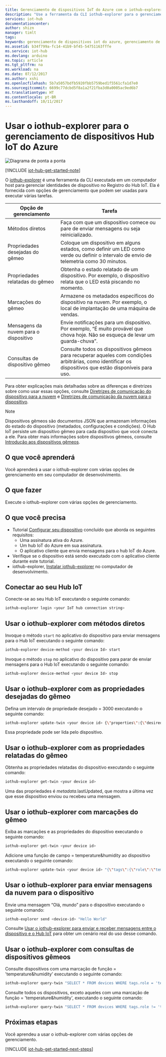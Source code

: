 ```yaml
---
title: Gerenciamento de dispositivos IoT do Azure com o iothub-explorer | Microsoft Docs
description: "Use a ferramenta da CLI iothub-explorer para o gerenciamento de dispositivos Hub IoT do Azure, que contam com métodos Diretos e as opções de gerenciamento de propriedades desejadas do Gêmeo."
services: iot-hub
documentationcenter: 
author: shizn
manager: timlt
tags: 
keywords: gerenciamento de dispositivos iot do azure, gerenciamento de dispositivos hub iot do azure, iot de gerenciamento de dispositivos, gerenciamento de dispositivos hub iot
ms.assetid: b34f799a-fc14-41b9-bf45-54751163fffe
ms.service: iot-hub
ms.devlang: arduino
ms.topic: article
ms.tgt_pltfrm: na
ms.workload: na
ms.date: 07/12/2017
ms.author: xshi
ms.openlocfilehash: 5b7a5057bdfb5920fbb5759bed1f5561cfa1d7e0
ms.sourcegitcommit: 6699c77dcbd5f8a1a2f21fba3d0a0005ac9ed6b7
ms.translationtype: HT
ms.contentlocale: pt-BR
ms.lasthandoff: 10/11/2017
---
```

# <a name="use-iothub-explorer-for-azure-iot-hub-device-management"></a>Usar o iothub-explorer para o gerenciamento de dispositivos Hub IoT do Azure

![Diagrama de ponta a ponta](media/iot-hub-get-started-e2e-diagram/2.png)

[!INCLUDE [iot-hub-get-started-note](../../includes/iot-hub-get-started-note.md)]

O [iothub-explorer](https://github.com/azure/iothub-explorer) é uma ferramenta da CLI executada em um computador host para gerenciar identidades de dispositivo no Registro do Hub IoT. Ela é fornecida com opções de gerenciamento que podem ser usadas para executar várias tarefas.

| Opção de gerenciamento          | Tarefa                                                                                                                            |
|----------------------------|---------------------------------------------------------------------------------------------------------------------------------|
| Métodos diretos             | Faça com que um dispositivo comece ou pare de enviar mensagens ou seja reinicializado.                                        |
| Propriedades desejadas do gêmeo    | Coloque um dispositivo em alguns estados, como definir um LED como verde ou definir o intervalo de envio de telemetria como 30 minutos.         |
| Propriedades relatadas do gêmeo   | Obtenha o estado relatado de um dispositivo. Por exemplo, o dispositivo relata que o LED está piscando no momento.                                    |
| Marcações do gêmeo                  | Armazene os metadados específicos do dispositivo na nuvem. Por exemplo, o local de implantação de uma máquina de vendas.                         |
| Mensagens da nuvem para o dispositivo   | Envie notificações para um dispositivo. Por exemplo, “É muito provável que chova hoje. Não se esqueça de levar um guarda-chuva”.              |
| Consultas de dispositivo gêmeo        | Consulte todos os dispositivos gêmeos para recuperar aqueles com condições arbitrárias, como identificar os dispositivos que estão disponíveis para uso. |

Para obter explicações mais detalhadas sobre as diferenças e diretrizes sobre como usar essas opções, consulte [Diretrizes de comunicação do dispositivo para a nuvem](iot-hub-devguide-d2c-guidance.md) e [Diretrizes de comunicação da nuvem para o dispositivo](iot-hub-devguide-c2d-guidance.md).

> [!NOTE]
> Dispositivos gêmeos são documentos JSON que armazenam informações do estado do dispositivo (metadados, configurações e condições). O Hub IoT persiste um dispositivo gêmeo para cada dispositivo que você conecta a ele. Para obter mais informações sobre dispositivos gêmeos, consulte [Introdução aos dispositivos gêmeos](iot-hub-node-node-twin-getstarted.md).

## <a name="what-you-learn"></a>O que você aprenderá

Você aprenderá a usar o iothub-explorer com várias opções de gerenciamento em seu computador de desenvolvimento.

## <a name="what-you-do"></a>O que fazer

Execute o iothub-explorer com várias opções de gerenciamento.

## <a name="what-you-need"></a>O que você precisa

- Tutorial [Configurar seu dispositivo](iot-hub-raspberry-pi-kit-node-get-started.md) concluído que aborda os seguintes requisitos:
  - Uma assinatura ativa do Azure.
  - Um hub IoT do Azure em sua assinatura.
  - O aplicativo cliente que envia mensagens para o hub IoT do Azure.
- Verifique se o dispositivo está sendo executado com o aplicativo cliente durante este tutorial.
- iothub-explorer, [Instalar iothub-explorer](https://github.com/azure/iothub-explorer) no computador de desenvolvimento.

## <a name="connect-to-your-iot-hub"></a>Conectar ao seu Hub IoT

Conecte-se ao seu Hub IoT executando o seguinte comando:

```bash
iothub-explorer login <your IoT hub connection string>
```

## <a name="use-iothub-explorer-with-direct-methods"></a>Usar o iothub-explorer com métodos diretos

Invoque o método `start` no aplicativo do dispositivo para enviar mensagens para o Hub IoT executando o seguinte comando:

```bash
iothub-explorer device-method <your device Id> start
```

Invoque o método `stop` no aplicativo do dispositivo para parar de enviar mensagens para o Hub IoT executando o seguinte comando:

```bash
iothub-explorer device-method <your device Id> stop
```

## <a name="use-iothub-explorer-with-twins-desired-properties"></a>Usar o iothub-explorer com as propriedades desejadas do gêmeo

Defina um intervalo de propriedade desejado = 3000 executando o seguinte comando:

```bash
iothub-explorer update-twin <your device id> {\"properties\":{\"desired\":{\"interval\":3000}}}
```

Essa propriedade pode ser lida pelo dispositivo.

## <a name="use-iothub-explorer-with-twins-reported-properties"></a>Usar o iothub-explorer com as propriedades relatadas do gêmeo

Obtenha as propriedades relatadas do dispositivo executando o seguinte comando:

```bash
iothub-explorer get-twin <your device id>
```

Uma das propriedades é $metadata.$lastUpdated, que mostra a última vez que esse dispositivo enviou ou recebeu uma mensagem.

## <a name="use-iothub-explorer-with-twins-tags"></a>Usar o iothub-explorer com marcações do gêmeo

Exiba as marcações e as propriedades do dispositivo executando o seguinte comando:

```bash
iothub-explorer get-twin <your device id>
```

Adicione uma função de campo = temperature&humidity ao dispositivo executando o seguinte comando:

```bash
iothub-explorer update-twin <your device id> "{\"tags\":{\"role\":\"temperature&humidity\"}}"

```

## <a name="use-iothub-explorer-with-cloud-to-device-messages"></a>Usar o iothub-explorer para enviar mensagens da nuvem para o dispositivo

Envie uma mensagem “Olá, mundo” para o dispositivo executando o seguinte comando:

```bash
iothub-explorer send <device-id> "Hello World"
```

Consulte [Usar o iothub-explorer para enviar e receber mensagens entre o dispositivo e o Hub IoT](iot-hub-explorer-cloud-device-messaging.md) para obter um cenário real do uso desse comando.

## <a name="use-iothub-explorer-with-device-twins-queries"></a>Usar o iothub-explorer com consultas de dispositivos gêmeos

Consulte dispositivos com uma marcação de função = 'temperature&humidity' executando o seguinte comando:

```bash
iothub-explorer query-twin "SELECT * FROM devices WHERE tags.role = 'temperature&humidity'"
```

Consulte todos os dispositivos, exceto aqueles com uma marcação de função = 'temperature&humidity', executando o seguinte comando:

```bash
iothub-explorer query-twin "SELECT * FROM devices WHERE tags.role != 'temperature&humidity'"
```

## <a name="next-steps"></a>Próximas etapas

Você aprendeu a usar o iothub-explorer com várias opções de gerenciamento.

[!INCLUDE [iot-hub-get-started-next-steps](../../includes/iot-hub-get-started-next-steps.md)]
